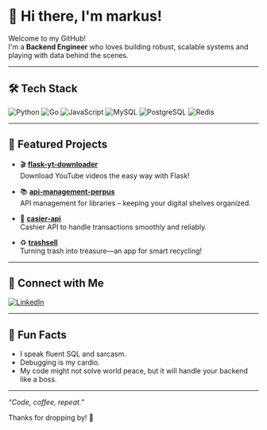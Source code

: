 # 👋 Hi there, I'm markus!

Welcome to my GitHub!  
I'm a **Backend Engineer** who loves building robust, scalable systems and playing with data behind the scenes.

---

## 🛠️ Tech Stack

![Python](https://img.shields.io/badge/-Python-3776AB?logo=python&logoColor=white)
![Go](https://img.shields.io/badge/-Golang-00ADD8?logo=go&logoColor=white)
![JavaScript](https://img.shields.io/badge/-JavaScript-F7DF1E?logo=javascript&logoColor=black)
![MySQL](https://img.shields.io/badge/-MySQL-4479A1?logo=mysql&logoColor=white)
![PostgreSQL](https://img.shields.io/badge/-PostgreSQL-336791?logo=postgresql&logoColor=white)
![Redis](https://img.shields.io/badge/-Redis-DC382D?logo=redis&logoColor=white)

---

## 🚀 Featured Projects

- 🎬 [**flask-yt-downloader**](https://github.com/haiser1/flask-yt-downloader)  
  Download YouTube videos the easy way with Flask!

- 📚 [**api-management-perpus**](https://github.com/haiser1/api-management-perpus)  
  API management for libraries – keeping your digital shelves organized.

- 💸 [**casier-api**](https://github.com/haiser1/casier-api)  
  Cashier API to handle transactions smoothly and reliably.

- ♻️ [**trashsell**](https://github.com/haiser1/trashsell)  
  Turning trash into treasure—an app for smart recycling!

---

## 🤝 Connect with Me

[![LinkedIn](https://img.shields.io/badge/-Markus%20Rabin%20Ronaldo%20on%20LinkedIn-0A66C2?logo=linkedin&logoColor=white)](https://www.linkedin.com/in/markus-rabin-ronaldo-b39060226)

---

## 🌟 Fun Facts

- I speak fluent SQL and sarcasm.
- Debugging is my cardio.
- My code might not solve world peace, but it will handle your backend like a boss.

---

_“Code, coffee, repeat.”_

Thanks for dropping by! 🚀
